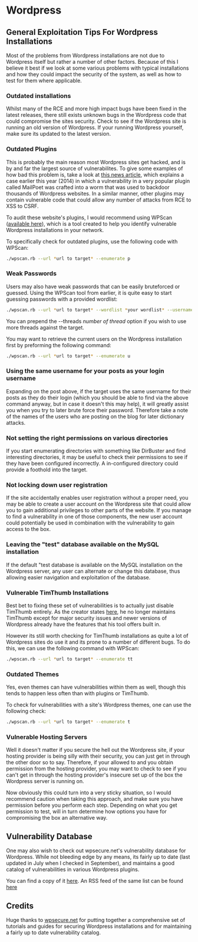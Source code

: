 # Wordpress

## General Exploitation Tips For Wordpress Installations
Most of the problems from Wordpress installations are not due to Wordpress itself but rather a number of other factors. Because of this I believe it best if we look at some various problems with typical installations and how they could impact the security of the system, as well as how to test for them where applicable.

### Outdated installations
Whilst many of the RCE and more high impact bugs have been fixed in the latest releases, there still exists unknown bugs in the Wordpress code that could compromise the sites security. Check to see if the Wordpress site is running an old version of Wordpress. If your running Wordpress yourself, make sure its updated to the latest version.

### Outdated Plugins
This is probably the main reason most Wordpress sites get hacked, and is by and far the largest source of vulnerabilites. To give some examples of how bad this problem is, take a look at [this news article](http://arstechnica.com/security/2014/07/mass-exploit-of-wordpress-plugin-backdoors-sites-running-joomla-magento-too/), which explains a case earlier this year (2014) in which a vulnerability in a very popular plugin called MailPoet was crafted into a worm that was used to backdoor thousands of Wordpress websites. In a similar manner, other plugins may contain vulnerable code that could allow any number of attacks from RCE to XSS to CSRF.

To audit these website's plugins, I would recommend using WPScan ([available here](http://wpscan.org/)), which is a tool created to help you identify vulnerable Wordpress installations in your network.

To specifically check for outdated plugins, use the following code with WPScan:

```bash
./wpscan.rb --url *url to target* --enumerate p
```

### Weak Passwords
Users may also have weak passwords that can be easily bruteforced or guessed. Using the WPScan tool from earlier, it is quite easy to start guessing passwords with a provided wordlist:

```bash
./wpscan.rb --url *url to target* --wordlist *your wordlist* --username *username to target*
```

You can prepend the --threads *number of thread* option if you wish to use more threads against the target.

You may want to retrieve the current users on the Wordpress installation first by preforming the following command:

```bash
./wpscan.rb --url *url to target* --enumerate u
```

### Using the same username for your posts as your login username
Expanding on the post above, if the target uses the same username for their posts as they do their login (which you should be able to find via the above command anyway, but in case it doesn't this may help), it will greatly assist you when you try to later brute force their password. Therefore take a note of the names of the users who are posting on the blog for later dictionary attacks.

### Not setting the right permissions on various directories
If you start enumerating directories with something like DirBuster and find interesting directories, it may be useful to check their permissions to see if they have been configured incorrectly. A in-configured directory could provide a foothold into the target.

### Not locking down user registration
If the site accidentally enables user registration without a proper need, you may be able to create a user account on the Wordpress site that could allow you to gain additional privileges to other parts of the website. If you manage to find a vulnerability in one of those components, the new user account could potentially be used in combination with the vulnerability to gain access to the box.

### Leaving the "test" database available on the MySQL installation
If the default "test database is available on the MySQL installation on the Wordpress server, any user can alternate or change this database, thus allowing easier navigation and exploitation of the database.

### Vulnerable TimThumb Installations
Best bet to fixing these set of vulnerabilities is to actually just disable TimThumb entirely. As the creator states [here](http://www.infosecurity-magazine.com/news/timthumb-zero-day-exploit-weakens-wordpress/), he no longer maintains TimThumb except for major security issues and newer versions of Wordpress already have the features that his tool offers built in.

However its still worth checking for TimThumb installations as quite a lot of Wordpress sites do use it and its prone to a number of different bugs. To do this, we can use the following command with WPScan:

```bash
./wpscan.rb --url *url to target* --enumerate tt
```

### Outdated Themes
Yes, even themes can have vulnerabilities within them as well, though this tends to happen less often than with plugins or TimThumb.

To check for vulnerabilities with a site's Wordpress themes, one can use the following check:

```bash
./wpscan.rb --url *url to target* --enumerate t
```

### Vulnerable Hosting Servers
Well it doesn't matter if you secure the hell out the Wordpress site, if your hosting provider is being silly with their security, you can just get in through the other door so to say. Therefore, if your allowed to and you obtain permission from the hosting provider, you may want to check to see if you can't get in through the hosting provider's insecure set up of the box the Wordpress server is running on.

Now obviously this could turn into a very sticky situation, so I would recommend caution when taking this approach, and make sure you have permission before you perform each step. Depending on what you get permission to test, will in turn determine how options you have for compromising the box an alternative way.


## Vulnerability Database
One may also wish to check out wpsecure.net's vulnerability database for Wordpress. While not bleeding edge by any means, its fairly up to date (last updated in July when I checked in September), and maintains a good catalog of vulnerabilities in various Wordpress plugins.

You can find a copy of it [here](http://wpsecure.net/category/exploits/). An RSS feed of the same list can be found [here](http://www.wpsecure.net/category/exploits/feed/)

## Credits
Huge thanks to [wpsecure.net](http://www.wpsecure.net) for putting together a comprehensive set of tutorials and guides for securing Wordpress installations and for maintaining a fairly up to date vulnerability catalog.

